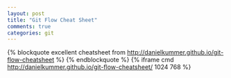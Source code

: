 ```yaml
---
layout: post
title: "Git Flow Cheat Sheet"
comments: true
categories: git
---
```

{% blockquote excellent cheatsheet from http://danielkummer.github.io/git-flow-cheatsheet %}
{% endblockquote %}
{% iframe cmd http://danielkummer.github.io/git-flow-cheatsheet/ 1024 768 %}